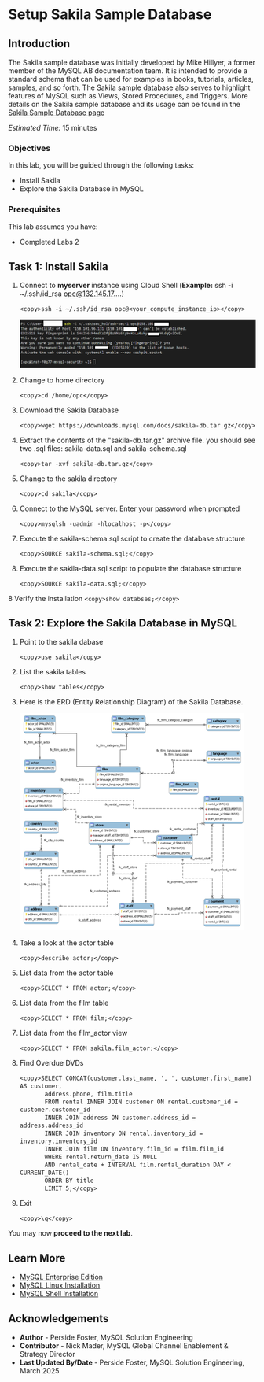# Setup Sakila Sample Database

## Introduction

The Sakila sample database was initially developed by Mike Hillyer, a former member of the MySQL AB documentation team. It is intended to provide a standard schema that can be used for examples in books, tutorials, articles, samples, and so forth. The Sakila sample database also serves to highlight features of MySQL such as Views, Stored Procedures, and Triggers. 
More details on the Sakila sample database and its usage can be found in the  [Sakila Sample Database page](https://dev.mysql.com/doc/sakila/en/sakila-introduction.html)

_Estimated Time:_ 15 minutes

### Objectives

In this lab, you will be guided through the following tasks:

- Install  Sakila
- Explore the Sakila Database in MySQL



### Prerequisites

This lab assumes you have:

- Completed Labs 2

## Task 1: Install Sakila

1. Connect to **myserver** instance using Cloud Shell (**Example:** ssh -i  ~/.ssh/id_rsa opc@132.145.17….)

    ```
    <copy>ssh -i ~/.ssh/id_rsa opc@<your_compute_instance_ip></copy>
    ```

    ![CONNECT](./images/ssh-login-2.png " ")

1. Change to home directory
    ```
    <copy>cd /home/opc</copy>
    ```
2. Download the Sakila Database
    ```    
    <copy>wget https://downloads.mysql.com/docs/sakila-db.tar.gz</copy>
    ```
3. Extract the contents of the "sakila-db.tar.gz" archive file. you should see two .sql files: sakila-data.sql and sakila-schema.sql
    ```
    <copy>tar -xvf sakila-db.tar.gz</copy>
    ```
4. Change to the sakila directory
    ```
    <copy>cd sakila</copy>
    ```
5. Connect to the MySQL server. Enter your password when prompted
    ```
    <copy>mysqlsh -uadmin -hlocalhost -p</copy>
    ```
6. Execute the sakila-schema.sql script to create the database structure
    ```
    <copy>SOURCE sakila-schema.sql;</copy>
    ```
7. Execute the sakila-data.sql script to populate the database structure
    ```
    <copy>SOURCE sakila-data.sql;</copy>
    ```
8 Verify the installation
    ```
    <copy>show databses;</copy>
    ```

## Task 2: Explore the Sakila Database in MySQL

1. Point to the sakila dabase

    ```
    <copy>use sakila</copy>
    ```
2. List the sakila tables
    ```
    <copy>show tables</copy>
    ```
3. Here is the ERD (Entity Relationship Diagram) of the Sakila Database.

    ![Sakila ERD](./images/sakila-erd.png "Sakila ERD")

4. Take a look at the actor table
    ```
    <copy>describe actor;</copy>
    ```
5. List data from the actor table
    ```
    <copy>SELECT * FROM actor;</copy>
    ```
3. List data from the film table
    ```
    <copy>SELECT * FROM film;</copy>
    ``` 
3. List data from the film_actor view
    ```
    <copy>SELECT * FROM sakila.film_actor;</copy>
    ``` 
4. Find Overdue DVDs 
    ```
    <copy>SELECT CONCAT(customer.last_name, ', ', customer.first_name) AS customer,
           address.phone, film.title
           FROM rental INNER JOIN customer ON rental.customer_id = customer.customer_id
           INNER JOIN address ON customer.address_id = address.address_id
           INNER JOIN inventory ON rental.inventory_id = inventory.inventory_id
           INNER JOIN film ON inventory.film_id = film.film_id
           WHERE rental.return_date IS NULL
           AND rental_date + INTERVAL film.rental_duration DAY < CURRENT_DATE()
           ORDER BY title
           LIMIT 5;</copy>
    ```

5. Exit
    ```
    <copy>\q</copy>
    ```


You may now **proceed to the next lab**.

## Learn More

- [MySQL Enterprise Edition](https://www.oracle.com/mysql/enterprise/)
- [MySQL Linux Installation](https://dev.mysql.com/doc/en/binary-installation.html)
- [MySQL Shell Installation](https://dev.mysql.com/doc/mysql-shell/en/mysql-shell-install.html)

## Acknowledgements

- **Author** - Perside Foster, MySQL Solution Engineering
- **Contributor** - Nick Mader, MySQL Global Channel Enablement & Strategy Director
- **Last Updated By/Date** - Perside Foster, MySQL Solution Engineering, March  2025
